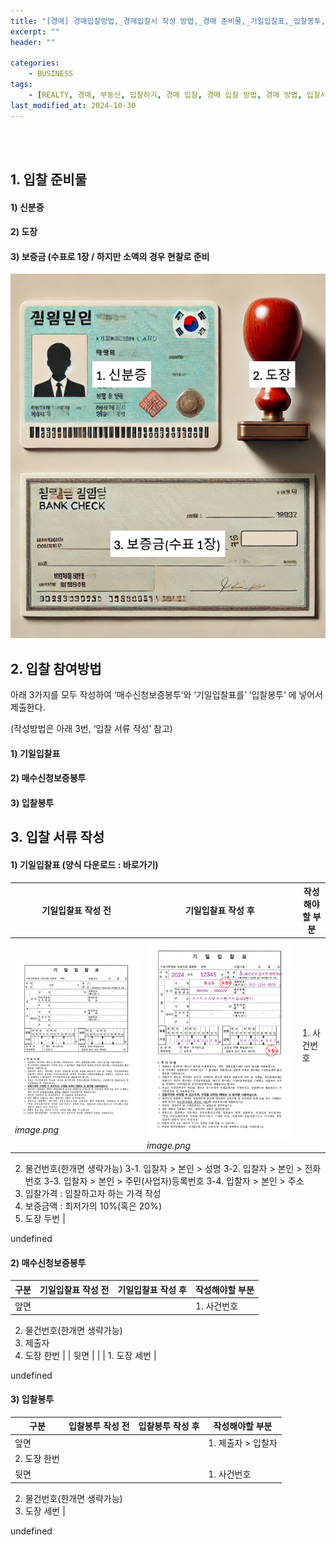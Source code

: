 ```yaml
---
title: "[경매] 경매입찰방법,_경매입찰서 작성 방법,_경매 준비물,_기일입찰표,_입찰봉투,_매수신청보증봉투,_기입입찰표 작성방법"
excerpt: ""
header: ""

categories:
    - BUSINESS
tags:
    - [REALTY, 경매, 부동산, 입찰하기, 경매 입찰, 경매 입찰 방법, 경매 방법, 입찰서 작성법, 입찰봉투 작성법, 매수신청보증금봉투, 매수신청보증봉투, 경매입찰방법, 경매 준비물, 경매 입찰 준비, ]
last_modified_at: 2024-10-30
---
```

<br><br>


## 1. 입찰 준비물



#### 1) 신분증



#### 2) 도장



#### 3) 보증금 (수표로 1장 / 하지만 소액의 경우 현찰로 준비


![0](/upload/2024-10-30-경매입찰방법,_경매입찰서_작성_방법,_경매_준비물,_기일입찰표,_입찰봉투,_매수신청보증봉투,_기입입찰표_작성방법.md/0.png)



## 2. 입찰 참여방법


아래 3가지를 모두 작성하여 ‘매수신청보증봉투’와 ‘기일입찰표를’ ‘입찰봉투’ 에 넣어서 제출한다.


(작성방법은 아래 3번, ‘입찰 서류 작성’ 참고)



#### 1) 기일입찰표



#### 2) 매수신청보증봉투



#### 3) 입찰봉투



## 3. 입찰 서류 작성



#### 1) 기일입찰표 (양식 다운로드 : 바로가기)


| 기일입찰표 작성 전                                                                                                                                             | 기일입찰표 작성 후                                                                                                                                             | 작성해야할 부분                                                                                                                                                                      |
| ------------------------------------------------------------------------------------------------------------------------------------------------------ | ------------------------------------------------------------------------------------------------------------------------------------------------------ | ----------------------------------------------------------------------------------------------------------------------------------------------------------------------------- |
| ![1](/upload/2024-10-30-경매입찰방법,_경매입찰서_작성_방법,_경매_준비물,_기일입찰표,_입찰봉투,_매수신청보증봉투,_기입입찰표_작성방법.md/1.png)_image.png_ | ![2](/upload/2024-10-30-경매입찰방법,_경매입찰서_작성_방법,_경매_준비물,_기일입찰표,_입찰봉투,_매수신청보증봉투,_기입입찰표_작성방법.md/2.png)_image.png_ | 1. 사건번호
2. 물건번호(한개면 생략가능)
3-1. 입찰자 > 본인 > 성명
3-2. 입찰자 > 본인 > 전화번호
3-3. 입찰자 > 본인 > 주민(사업자)등록번호
3-4. 입찰자 > 본인 > 주소
4. 입찰가격 : 입찰하고자 하는 가격 작성
5. 보증금액 : 최저가의 10%(혹은 20%)
6. 도장 두번 |

undefined

#### 2) 매수신청보증봉투


| 구분 | 기일입찰표 작성 전 | 기일입찰표 작성 후 | 작성해야할 부분                                  |
| -- | ---------- | ---------- | ----------------------------------------- |
| 앞면 |            |            | 1. 사건번호
2. 물건번호(한개면 생략가능)
3. 제출자
4. 도장 한번 |
| 뒷면 |            |            | 1. 도장 세번                                  |

undefined

#### 3) 입찰봉투


| 구분 | 입찰봉투 작성 전 | 입찰봉투 작성 후 | 작성해야할 부분                           |
| -- | --------- | --------- | ---------------------------------- |
| 앞면 |           |           | 1. 제출자 > 입찰자
2. 도장 한번              |
| 뒷면 |           |           | 1. 사건번호
2. 물건번호(한개면 생략가능)
3. 도장 세번 |

undefined